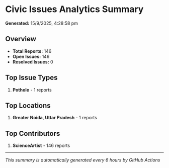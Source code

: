 #  Civic Issues Analytics Summary

**Generated:** 15/9/2025, 4:28:58 pm

##  Overview
- **Total Reports:** 146
- **Open Issues:** 146
- **Resolved Issues:** 0

##  Top Issue Types
1. **Pothole** - 1 reports

##  Top Locations
1. **Greater Noida, Uttar Pradesh** - 1 reports

##  Top Contributors
1. **ScienceArtist** - 146 reports

---
*This summary is automatically generated every 6 hours by GitHub Actions*
